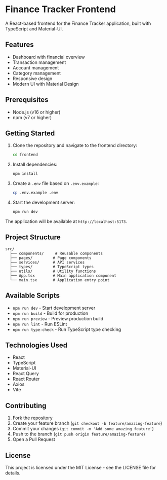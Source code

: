 # Finance Tracker Frontend

A React-based frontend for the Finance Tracker application, built with TypeScript and Material-UI.

## Features

- Dashboard with financial overview
- Transaction management
- Account management
- Category management
- Responsive design
- Modern UI with Material Design

## Prerequisites

- Node.js (v16 or higher)
- npm (v7 or higher)

## Getting Started

1. Clone the repository and navigate to the frontend directory:
   ```bash
   cd frontend
   ```

2. Install dependencies:
   ```bash
   npm install
   ```

3. Create a `.env` file based on `.env.example`:
   ```bash
   cp .env.example .env
   ```

4. Start the development server:
   ```bash
   npm run dev
   ```

The application will be available at `http://localhost:5173`.

## Project Structure

```
src/
  ├── components/     # Reusable components
  ├── pages/         # Page components
  ├── services/      # API services
  ├── types/         # TypeScript types
  ├── utils/         # Utility functions
  ├── App.tsx        # Main application component
  └── main.tsx       # Application entry point
```

## Available Scripts

- `npm run dev` - Start development server
- `npm run build` - Build for production
- `npm run preview` - Preview production build
- `npm run lint` - Run ESLint
- `npm run type-check` - Run TypeScript type checking

## Technologies Used

- React
- TypeScript
- Material-UI
- React Query
- React Router
- Axios
- Vite

## Contributing

1. Fork the repository
2. Create your feature branch (`git checkout -b feature/amazing-feature`)
3. Commit your changes (`git commit -m 'Add some amazing feature'`)
4. Push to the branch (`git push origin feature/amazing-feature`)
5. Open a Pull Request

## License

This project is licensed under the MIT License - see the LICENSE file for details.
